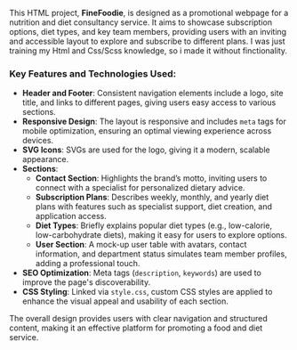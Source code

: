 This HTML project, **FineFoodie**, is designed as a promotional webpage for a nutrition and diet consultancy service. It aims to showcase subscription options, diet types, and key team members, providing users with an inviting and accessible layout to explore and subscribe to different plans. I was just training my Html and Css/Scss knowledge, so i made it without finctionality.

### Key Features and Technologies Used:

- **Header and Footer**: Consistent navigation elements include a logo, site title, and links to different pages, giving users easy access to various sections.
- **Responsive Design**: The layout is responsive and includes `meta` tags for mobile optimization, ensuring an optimal viewing experience across devices.
- **SVG Icons**: SVGs are used for the logo, giving it a modern, scalable appearance.
- **Sections**:
  - **Contact Section**: Highlights the brand’s motto, inviting users to connect with a specialist for personalized dietary advice.
  - **Subscription Plans**: Describes weekly, monthly, and yearly diet plans with features such as specialist support, diet creation, and application access.
  - **Diet Types**: Briefly explains popular diet types (e.g., low-calorie, low-carbohydrate diets), making it easy for users to explore options.
  - **User Section**: A mock-up user table with avatars, contact information, and department status simulates team member profiles, adding a professional touch.
- **SEO Optimization**: Meta tags (`description`, `keywords`) are used to improve the page's discoverability.
- **CSS Styling**: Linked via `style.css`, custom CSS styles are applied to enhance the visual appeal and usability of each section.

The overall design provides users with clear navigation and structured content, making it an effective platform for promoting a food and diet service.
